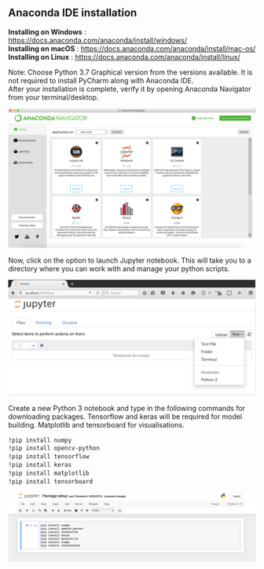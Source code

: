 ## Anaconda IDE installation

**Installing on Windows** : https://docs.anaconda.com/anaconda/install/windows/ <br>
**Installing on macOS** : https://docs.anaconda.com/anaconda/install/mac-os/ <br>
**Installing on Linux** : https://docs.anaconda.com/anaconda/install/linux/ <br>

<p>Note: Choose Python 3.7 Graphical version from the versions available. It is not required to install PyCharm along with Anaconda IDE.<br>After your installation is complete, verify it by opening Anaconda Navigator from your terminal/desktop.</p>

![img](img1.png)

<p>Now, click on the option to launch Jupyter notebook. This will take you to a directory where you can work with and manage your python scripts.</p>

![img](img2.png)

<p>Create a new Python 3 notebook and type in the following commands for downloading packages. Tensorflow and keras will be required for model building. Matplotlib and tensorboard for visualisations.</p>

```sh
!pip install numpy
!pip install opencv-python
!pip install tensorflow
!pip install keras
!pip install matplotlib
!pip install tensorboard
```
![img](img3.png)
